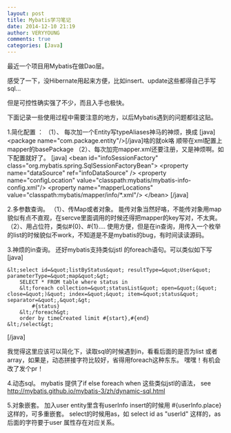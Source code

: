 ```yaml
---
layout: post
title: Mybatis学习笔记
date: 2014-12-10 21:19
author: VERYYOUNG
comments: true
categories: [Java]
---
```

最近一个项目用Mybatis在做Dao层。

感受了一下，没Hibernate用起来方便，比如insert、update这些都得自己手写sql...

但是可控性确实强了不少，而且入手也极快。

下面记录一些使用过程中需要注意的地方，以后Mybatis遇到的问题都往这贴。

1.简化配置 ：
  （1）、 每次加一个Entity写typeAliases神马的神烦，换成
  [java]&lt;package name=&quot;com.package.entity&quot;/&gt;[/java]啥的就ok咯
  顺带在xml配置上mapper的basePackage
  （2）、每次加完mapper.xml还要注册，又是神烦啊。如下配置就好了。
[java]
    &lt;bean id=&quot;infoSessionFactory&quot; class=&quot;org.mybatis.spring.SqlSessionFactoryBean&quot;&gt;
		&lt;property name=&quot;dataSource&quot; ref=&quot;infoDataSource&quot; /&gt;
        &lt;property name=&quot;configLocation&quot; value=&quot;classpath:mybatis/mybatis-info-config.xml&quot;/&gt;
        &lt;property name=&quot;mapperLocations&quot; value=&quot;classpath:mybatis/mapper/info/*.xml&quot;/&gt;
    &lt;/bean&gt;
[/java]

2.多参数查询。
（1）、传Map或者对象。
能传对象当然好咯，不能传对象用map貌似有点不直观，在sercve里面调用的时候还得把mapper的key写对，不太爽。
（2）、用占位符，类似#{0}、#{1}....  使用方便，但是在in查询，用传入一个枚举的list的时候貌似不work，不知道是不是mybatis的bug，有时间读读源码。

3.神烦的in查询。
还好mybatis支持类似jstl 的foreach语句。可以类似如下写
[java]

    &lt;select id=&quot;listByStatus&quot; resultType=&quot;User&quot; parameterType=&quot;map&quot;&gt;
        SELECT * FROM table where status in
        &lt;foreach collection=&quot;statusList&quot; open=&quot;(&quot; close=&quot;)&quot; index=&quot;&quot; item=&quot;status&quot; separator=&quot;,&quot;&gt;
            #{status}
        &lt;/foreach&gt;
        order by timeCreated limit #{start},#{end}
    &lt;/select&gt;

[/java]

我觉得这里应该可以简化下，读取sql的时候遇到in，看看后面的是否为list 或者array，如果是，动态拼接字符比较好，省得用foreach这种东东。
嘿嘿！有机会改了发个pr！

4.动态sql。
 mybatis 提供了if else foreach when 这些类似jstl的语法，
see <a href="http://mybatis.github.io/mybatis-3/zh/dynamic-sql.html" title="http://mybatis.github.io/mybatis-3/zh/dynamic-sql.html" target="_blank">http://mybatis.github.io/mybatis-3/zh/dynamic-sql.html</a>

5.对象嵌套。
加入user entity里含有userInfo
insert的时候用 #{userInfo.place}这样的，可多重嵌套。
select的时候用as，如 select id as "userId" 这样的，as后面的字符要于user 属性存在对应关系。



 
